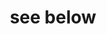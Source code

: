 ---
pid: CH665
title: see below
location_transcription: city wide
zipcode: '19103'
outside_phl: 
neighborhood: Rittenhouse Square,Avenue of The Arts,Logan Square,Fitler Square
age: '22'
age_range: 20-29
instagram: 
image_file_name: CH_665.jpg
proposal_transcription: Disrupt current monuments with socially conscious, honest
  placguards.
topic: Unknown
topic_summary: '0'
type: Plaque
keywords_other: 
credit: 
image_labels: 
twitter: badselfcare
facebook: 
permalink: "/monuments/ch665/"
layout: item-page
---